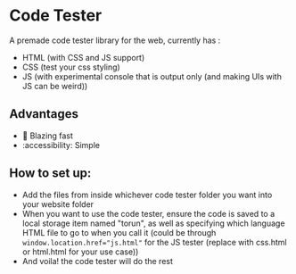 # Code Tester
A premade code tester library for the web, currently has : 
* HTML (with CSS and JS support)
* CSS (test your css styling)
* JS (with experimental console that is output only (and making UIs with JS can be weird))
  
## Advantages
* 🚀 Blazing fast
* :accessibility: Simple
## How to set up:
* Add the files from inside whichever code tester folder you want into your website folder
* When you want to use the code tester, ensure the code is saved to a local storage item named "torun", as well as specifying which language HTML file to go to when you call it (could be through `window.location.href="js.html"` for the JS tester (replace with css.html or html.html for your use case))
* And voila! the code tester will do the rest
